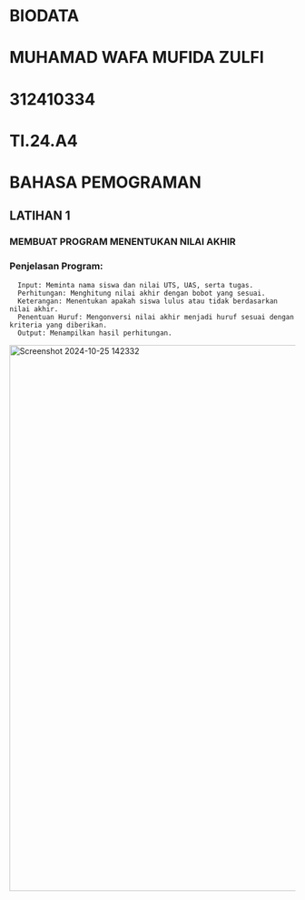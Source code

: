 # BIODATA
# MUHAMAD WAFA MUFIDA ZULFI
# 312410334
# TI.24.A4
# BAHASA PEMOGRAMAN

## LATIHAN 1
### MEMBUAT PROGRAM MENENTUKAN NILAI AKHIR

### Penjelasan Program:
```
  Input: Meminta nama siswa dan nilai UTS, UAS, serta tugas.
  Perhitungan: Menghitung nilai akhir dengan bobot yang sesuai.
  Keterangan: Menentukan apakah siswa lulus atau tidak berdasarkan nilai akhir.
  Penentuan Huruf: Mengonversi nilai akhir menjadi huruf sesuai dengan kriteria yang diberikan.
  Output: Menampilkan hasil perhitungan.
```
<img width="960" alt="Screenshot 2024-10-25 142332" src="https://github.com/user-attachments/assets/8f6abfb8-ee26-4af4-a322-a7f60e2f69ef">



